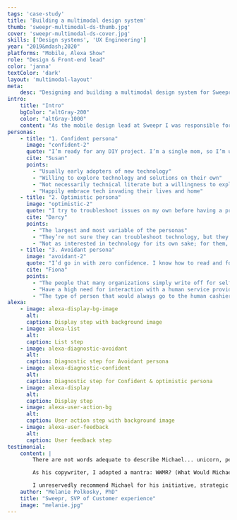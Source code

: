```yaml
---
tags: 'case-study'
title: 'Building a multimodal design system'
thumb: 'sweepr-multimodal-ds-thumb.jpg'
cover: 'sweepr-multimodal-ds-cover.jpg'
skills: ['Design systems', 'UX Engineering']
year: "2019&mdash;2020"
platforms: "Mobile, Alexa Show"
role: "Design & Front-end lead"
color: 'janna'
textColor: 'dark'
layout: 'multimodal-layout'
meta:
    desc: "Designing and building a multimodal design system for Sweepr."
intro:
    title: "Intro"
    bgColor: "altGray-200"
    color: "altGray-1000"
    content: "As the mobile design lead at Sweepr I was responsible for designing and developing a design system and language that could be used across different devices and tenants."
personas:
    - title: "1. Confident persona"
      image: "confident-2"
      quote: "I’m ready for any DIY project. I’m a single mom, so I’m used to doing a lot of things myself – it’s easier, cheaper, faster. It’s good to be self-sufficient."
      cite: "Susan"
      points:
        - "Usually early adopters of new technology"
        - "Willing to explore technology and solutions on their own"
        - "Not necessarily technical literate but a willingness to explore and confidence that they will figure it out"
        - "Happily embrace tech invading their lives and home"
    - title: "2. Optimistic persona"
      image: "optimistic-2"
      quote: "I try to troubleshoot issues on my own before having a professional come out. I really don’t want to have to wait."
      cite: "Darcy"
      points:
        - "The largest and most variable of the personas"
        - "They’re not sure they can troubleshoot technology, but they’re willing to try"
        - "Not as interested in technology for its own sake; for them, it’s a means to entertainment, communication and a variety of other life-enhancing benefits"
    - title: "3. Avoidant persona"
      image: "avoidant-2"
      quote: "I’d go in with zero confidence. I know how to read and follow instructions but when it comes to technology, it doesn’t work out for me."
      cite: "Fiona"
      points:
        - "The people that many organizations simply write off for self-service support"
        - "Have a high need for interaction with a human service provider, which means they prefer people for all their service delivery needs"
        - "The type of person that would always go to the human cashier — even when the self-checkouts are free"
alexa:
    - image: alexa-display-bg-image
      alt:
      caption: Display step with background image
    - image: alexa-list
      alt:
      caption: List step
    - image: alexa-diagnostic-avoidant
      alt:
      caption: Diagnostic step for Avoidant persona
    - image: alexa-diagnostic-confident
      alt:
      caption: Diagnostic step for Confident & optimistic persona
    - image: alexa-display
      alt:
      caption: Display step
    - image: alexa-user-action-bg
      alt:
      caption: User action step with background image
    - image: alexa-user-feedback
      alt:
      caption: User feedback step
testimonial:
    content: |
        There are not words adequate to describe Michael... unicorn, perhaps, but any word would be inadequate to convey the depth of his talent, collaboration and empathy. I was lucky enough to hire him onto my Design team and be his collaborator for two years. He made me better, as a UX pro and as a person. Michael easily moves between vision, design execution and building, seemingly without breaking a sweat. Yet, he's also humble. It is a powerful combination.

        As his copywriter, I adopted a mantra: WWMR? (What Would Michael Read?) to bring conciseness and clarity to the words I added to his UIs. As a researcher, he eagerly learned to make high quality observations and interpretations of user behavior during usability testing better than researchers who've been working for years.

        I unreservedly recommend Michael for his initiative, strategic thinking, flawless execution and kindness. You will be better for having worked with him.
    author: "Melanie Polkosky, PhD"
    title: "Sweepr, SVP of Customer experience"
    image: "melanie.jpg"
---
```

